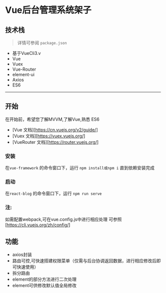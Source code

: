 # Vue后台管理系统架子

## <a name="features">技术栈</a>
> 详情可参阅 `package.json`
* 基于VueCli3.v
* Vue
* Vuex
* Vue-Router
* element-ui
* Axios
* ES6

***

## <a name="begin">开始</a>
在开始前，希望您了解MVVM,了解Vue,熟悉 ES6

* [Vue 文档][https://cn.vuejs.org/v2/guide/]
* [Vuex 文档][https://vuex.vuejs.org/]
* [VueRouter 文档][https://router.vuejs.org/]


### <a name="install">安装</a>
在`vue-framework` 的命令窗口下，运行 `npm install或npm i`
直到依赖安装完成

### <a name="start">启动</a>
在`react-blog` 的命令窗口下，运行 `npm run serve`

### <a name="notice">注:</a>
如需配置webpack,可在vue.config.js中进行相应处理
可参照[https://cli.vuejs.org/zh/config/]

## <a name="features">功能</a>
* axios封装
* 路由可控,可快速搭建权限菜单（仅需与后台协调返回数据，进行相应修改后即可快速使用）
* 拆分路由
* element的部分方法进行二次处理
* element可供修改默认值全局修改


